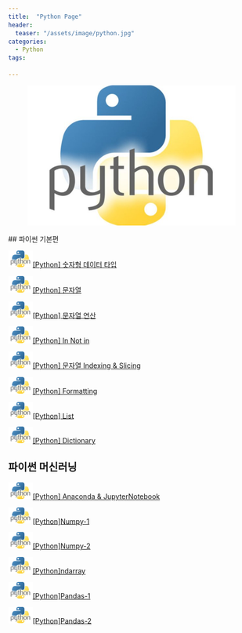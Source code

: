 ```yaml
---
title:  "Python Page"
header:
  teaser: "/assets/image/python.jpg"
categories: 
  - Python
tags:

---
```

<figure>
	<img src="/assets/image/python.jpg" alt="python" style="width:500px" >
</figure>
## 파이썬 기본편

<img src="/assets/image/python.jpg" alt="python" style="width:50px">[[Python] 숫자형 데이터 타입](/python/Numeric-Data-Type/) 

<img src="/assets/image/python.jpg" alt="python" style="width:50px">[[Python] 문자열](/python/Text-sequence/) 

<img src="/assets/image/python.jpg" alt="python" style="width:50px">[[Python] 문자열 연산](/python/Text-operation/) 

<img src="/assets/image/python.jpg" alt="python" style="width:50px">[[Python] In Not in](/python/In-Not/) 

<img src="/assets/image/python.jpg" alt="python" style="width:50px">[[Python] 문자열 Indexing & Slicing](/python/Idexing-Slicing/) 

<img src="/assets/image/python.jpg" alt="python" style="width:50px">[[Python] Formatting](/python/Formatting/) 

<img src="/assets/image/python.jpg" alt="python" style="width:50px">[[Python] List](/python/List/)

<img src="/assets/image/python.jpg" alt="python" style="width:50px">[[Python] Dictionary](/python/Dictionary/)



## 파이썬 머신러닝

<img src="/assets/image/python.jpg" alt="python" style="width:50px">[[Python] Anaconda & JupyterNotebook](/python/Anaconda/) 

<img src="/assets/image/python.jpg" alt="python" style="width:50px">[[Python]Numpy-1](/python/Numpy/) 

<img src="/assets/image/python.jpg" alt="python" style="width:50px">[[Python]Numpy-2](/python/Numpy_2/) 

<img src="/assets/image/python.jpg" alt="python" style="width:50px">[[Python]ndarray](/python/ndarray/) 

<img src="/assets/image/python.jpg" alt="python" style="width:50px">[[Python]Pandas-1](/python/Pandas/) 

<img src="/assets/image/python.jpg" alt="python" style="width:50px">[[Python]Pandas-2](/python/Pandas_2/) 

